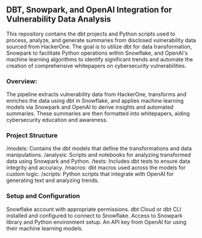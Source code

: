 ## DBT, Snowpark, and OpenAI Integration for Vulnerability Data Analysis

This repository contains the dbt projects and Python scripts used to process, analyze, and generate summaries from disclosed vulnerability data sourced from HackerOne. The goal is to utilize dbt for data transformation, Snowpark to facilitate Python operations within Snowflake, and OpenAI's machine learning algorithms to identify significant trends and automate the creation of comprehensive whitepapers on cybersecurity vulnerabilities.

### Overview:

The pipeline extracts vulnerability data from HackerOne, transforms and enriches the data using dbt in Snowflake, and applies machine learning models via Snowpark and OpenAI to derive insights and automated summaries. These summaries are then formatted into whitepapers, aiding cybersecurity education and awareness.

### Project Structure

/models: Contains the dbt models that define the transformations and data manipulations.
/analysis: Scripts and notebooks for analyzing transformed data using Snowpark and Python.
/tests: Includes dbt tests to ensure data integrity and accuracy.
/macros: dbt macros used across the models for custom logic.
/scripts: Python scripts that integrate with OpenAI for generating text and analyzing trends.

### Setup and Configuration

Snowflake account with appropriate permissions.
dbt Cloud or dbt CLI installed and configured to connect to Snowflake.
Access to Snowpark library and Python environment setup.
An API key from OpenAI for using their machine learning models.
